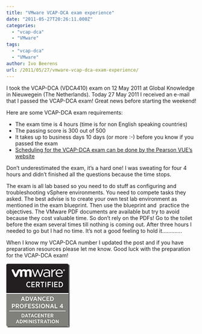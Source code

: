 ```yaml
---
title: "VMware VCAP-DCA exam experience"
date: "2011-05-27T20:26:11.000Z"
categories: 
  - "vcap-dca"
  - "VMware"
tags: 
  - "vcap-dca"
  - "VMware"
author: Ivo Beerens
url: /2011/05/27/vmware-vcap-dca-exam-experience/
---
```


I took the VCAP-DCA (VDCA410) exam on 12 May 2011 at Global Knowledge in Nieuwegein (The Netherlands). Today 27 May 2011 I received an e-mail that I passed the VCAP-DCA exam! Great news before starting the weekend!

Here are some VCAP-DCA exam requirements:
- The exam time is 4 hours (time is for non English speaking countries)
- The passing score is 300 out of 500
- It takes up to business days 10 days (or more :-) before you know if you passed the exam
- [Scheduling for the VCAP-DCA exam can be done by the Pearson VUE’s website](http://www.pearsonvue.com/VMware)

Don’t underestimated the exam, it’s a hard one! I was sweating for four 4 hours and didn’t finished all the questions because the time stops.

The exam is all lab based so you need to do stuff as configuring and troubleshooting vSphere environments. You need to compete tasks they asked. The best advise is to create your own test lab environment as mentioned in the exam blueprint. Then use the blueprint and  practice the objectives. The VMware PDF documents are available but try to avoid because they cost valuable time. So don’t rely on the PDFs! Go to the toilet before the exam several times till nothing is coming out. After three hours I needed to go but I had no time. It’s not a good feeling to hold it………….

When I know my VCAP-DCA number I updated the post and if you have  preparation resources please let me know. Good luck with the preparation for the VCAP-DCA exam!

[![image](images/image_thumb5.png "image")](images/image5.png)